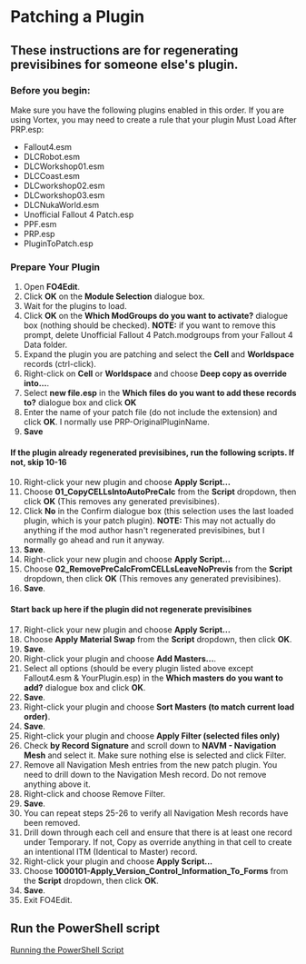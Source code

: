 # Patching a Plugin

## These instructions are for regenerating previsibines for someone else's plugin. 

### Before you begin:

Make sure you have the following plugins enabled in this order. If you are using Vortex, you may need to create a rule that your plugin Must Load After PRP.esp:<br>
- Fallout4.esm
- DLCRobot.esm
- DLCWorkshop01.esm
- DLCCoast.esm
- DLCworkshop02.esm
- DLCworkshop03.esm
- DLCNukaWorld.esm
- Unofficial Fallout 4 Patch.esp
- PPF.esm
- PRP.esp
- PluginToPatch.esp

### Prepare Your Plugin

1) Open <b>FO4Edit</b>.
2) Click <b>OK</b> on the <b>Module Selection</b> dialogue box.
3) Wait for the plugins to load. 
4) Click <b>OK</b> on the <b>Which ModGroups do you want to activate?</b> dialogue box (nothing should be checked). <b>NOTE:</b> if you want to remove this prompt, delete Unofficial Fallout 4 Patch.modgroups from your Fallout 4 Data folder.
5) Expand the plugin you are patching and select the <b>Cell</b> and <b>Worldspace</b> records (ctrl-click).
6) Right-click on <b>Cell</b> or <b>Worldspace</b> and choose <b>Deep copy as override into...</b>.
7) Select <b>new file.esp</b> in the <b>Which files do you want to add these records to?</b> dialogue box and click <b>OK</b>
8) Enter the name of your patch file (do not include the extension) and click <b>OK</b>. I normally use PRP-OriginalPluginName.
9) <b>Save</b>

#### If the plugin already regenerated previsibines, run the following scripts. If not, skip 10-16

10) Right-click your new plugin and choose <b>Apply Script...</b>
11) Choose <b>01_CopyCELLsIntoAutoPreCalc</b> from the <b>Script</b> dropdown, then click <b>OK</b> (This removes any generated previsibines).
12) Click <b>No</b> in the Confirm dialogue box (this selection uses the last loaded plugin, which is your patch plugin). <b>NOTE:</b> This may not actually do anything if the mod author hasn't regenerated previsibines, but I normally go ahead and run it anyway.
13) <b>Save</b>.
14) Right-click your new plugin and choose <b>Apply Script...</b>
15) Choose <b>02_RemovePreCalcFromCELLsLeaveNoPrevis</b> from the <b>Script</b> dropdown, then click <b>OK</b> (This removes any generated previsibines). 
16) <b>Save</b>.

#### Start back up here if the plugin did not regenerate previsibines

17) Right-click your new plugin and choose <b>Apply Script...</b>
18) Choose <b>Apply Material Swap</b> from the <b>Script</b> dropdown, then click <b>OK</b>.
19) <b>Save</b>.  
20) Right-click your plugin and choose <b>Add Masters...</b>.
21) Select all options (should be every plugin listed above except Fallout4.esm & YourPlugin.esp) in the <b>Which masters do you want to add?</b> dialogue box and click <b>OK</b>.
22) <b>Save</b>.
23) Right-click your plugin and choose <b>Sort Masters (to match current load order)</b>.
24) <b>Save</b>.
25) Right-click your plugin and choose <b>Apply Filter (selected files only)</b>
26) Check <b>by Record Signature</b> and scroll down to <b>NAVM - Navigation Mesh</b> and select it. Make sure nothing else is selected and click Filter.
27) Remove all Navigation Mesh entries from the new patch plugin. You need to drill down to the Navigation Mesh record. Do not remove anything above it.
28) Right-click and choose Remove Filter.
29) <b>Save</b>.
30) You can repeat steps 25-26 to verify all Navigation Mesh records have been removed.
31) Drill down through each cell and ensure that there is at least one record under Temporary. If not, Copy as override anything in that cell to create an intentional ITM (Identical to Master) record.
32) Right-click your plugin and choose <b>Apply Script...</b>
33) Choose <b>1000101-Apply_Version_Control_Information_To_Forms</b> from the <b>Script</b> dropdown, then click <b>OK</b>.
34) <b>Save</b>.
35) Exit FO4Edit.

## Run the PowerShell script

[Running the PowerShell Script](https://github.com/Aurelianis/PRPPatchingScript/blob/main/MANUAL-RunningTheScript.md)
